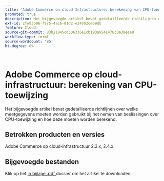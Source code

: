 ```yaml
---
title: 'Adobe Commerce on cloud Infrastructure: berekening van CPU-toewijzing'
promoted: true
description: Het bijgevoegde artikel bevat gedetailleerde richtlijnen over welke meetgegevens moeten worden gebruikt bij het nemen van beslissingen over CPU-toewijzing en hoe deze moeten worden berekend.
exl-id: 2fe93b96-f975-4ac6-81d2-e24002ce69db
feature: Cloud
source-git-commit: 83b21845cd306336e1cb193a9541478c8a38eea8
workflow-type: tm+mt
source-wordcount: '85'
ht-degree: 0%

---
```


# Adobe Commerce op cloud-infrastructuur: berekening van CPU-toewijzing

Het bijgevoegde artikel bevat gedetailleerde richtlijnen over welke meetgegevens moeten worden gebruikt bij het nemen van beslissingen over CPU-toewijzing en hoe deze moeten worden berekend.

## Betrokken producten en versies

Adobe Commerce op cloud-infrastructuur 2.3.x, 2.4.x.

## Bijgevoegde bestanden

Klik op het [ in bijlage .pdf ](assets/CPU_Allocation.pdf) dossier om het artikel te downloaden.
